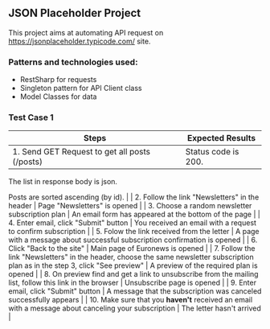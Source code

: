 ## JSON Placeholder Project

This project aims at automating API request on https://jsonplaceholder.typicode.com/ site.

### Patterns and technologies used:
* RestSharp for requests
* Singleton pattern for API Client class
* Model Classes for data

### Test Case 1
| Steps  | Expected Results |
| ------------- | ------------- |
| 1. Send GET Request to get all posts (/posts)  | Status code is 200.

The list in response body is json.

Posts are sorted ascending (by id).  |
| 2. Follow the link "Newsletters" in the header  | Page "Newsletters" is opened  |
| 3. Choose a random newsletter subscription plan |	An email form has appeared at the bottom of the page |
| 4. Enter email, click "Submit" button	| You received an email with a request to confirm subscription |
| 5. Folow the link received from the letter | A page with a message about successful subscription confirmation is opened |
| 6. Click "Back to the site"	| Main page of Euronews is opened |
| 7. Follow the link "Newsletters" in the header, choose the same newsletter subscription plan as in the step 3, click "See preview" | A preview of the required plan is opened |
| 8. On preview find and get a link to unsubscribe from the mailing list, follow this link in the browser	| Unsubscribe page is opened |
| 9. Enter email, click "Submit" button	| A message that the subscription was canceled successfully appears |
| 10. Make sure that you **haven't** received an email with a message about canceling your subscription |	The letter hasn't arrived |
